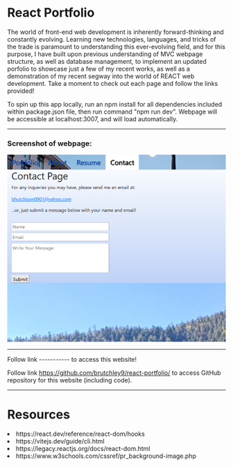 # React Portfolio

The world of front-end web development is inherently forward-thinking and constantly evolving. Learning new technologies, languages, and tricks of the trade is paramount to understanding this ever-evolving field, and for this purpose, I have built upon previous understanding of MVC webpage structure, as well as database management, to implement an updated porfolio to showcase just a few of my recent works, as well as a demonstration of my recent segway into the world of REACT web development. Take a moment to check out each page and follow the links provided!

To spin up this app locally, run an npm install for all dependencies included within package.json file, then run command "npm run dev". Webpage will be accessible at localhost:3007, and will load automatically.

---

### Screenshot of webpage:

<img src="./assets/images/reactscreenshot.png">

---

Follow link ----------- to access this website!

Follow link https://github.com/brutchley9/react-portfolio/ to access GitHub repository for this website (including code).

---

# Resources

<li>https://react.dev/reference/react-dom/hooks</li>

<li>https://vitejs.dev/guide/cli.html</li>

<li>https://legacy.reactjs.org/docs/react-dom.html</li>

<li>https://www.w3schools.com/cssref/pr_background-image.php</li>